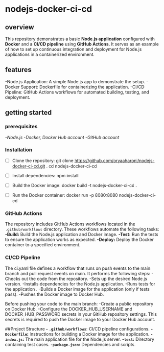 # nodejs-docker-ci-cd

## overview

This repository demonstrates a basic __Node.js application__ configured with __Docker__ and a __CI/CD pipeline__ using __GitHub Actions__. It serves as an example of how to set up continuous integration and deployment for Node.js applications in a containerized environment.

## features
-Node.js Application: A simple Node.js app to demonstrate the setup.
-Docker Support: Dockerfile for containerizing the application.
-CI/CD Pipeline: GitHub Actions workflows for automated building, testing, and deployment.

## getting started
### prerequisites
-_Node.js_
-_Docker, Docker Hub account_
-_GitHub account_

### Installation
* [ ] Clone the repository:
git clone https://github.com/oryaaharoni/nodejs-docker-ci-cd.git .
cd nodejs-docker-ci-cd

* [ ] Install dependencies:
npm install

* [ ] Build the Docker image:
docker build -t nodejs-docker-ci-cd .

* [ ] Run the Docker container:
docker run -p 8080:8080 nodejs-docker-ci-cd

### GitHub Actions
The repository includes GitHub Actions workflows located in the `.github/workflows` directory. These workflows automate the following tasks:
**-Build:**  Build the Node.js application and Docker image.
**-Test:**  Run the tests to ensure the application works as expected.
**-Deploy:**  Deploy the Docker container to a specified environment.

### CI/CD Pipeline
The ci.yaml file defines a workflow that runs on push events to the main branch and pull request events on main. 
It performs the following steps:
-Checks out the code from the repository.
-Sets up the desired Node.js version.
-Installs dependencies for the Node.js application.
-Runs tests for the application .
-Builds a Docker image for the application (only if tests pass).
-Pushes the Docker image to Docker Hub.

Before pushing your code to the main branch:
-Create a public repository on Docker Hub.
-Configure the DOCKER_HUB_USERNAME and DOCKER_HUB_PASSWORD secrets in your GitHub repository settings. This secrets is required to push the Docker image to your Docker Hub account.

##Project Structure
**- `.github/workflows`:** CI/CD pipeline configurations.
**-`Dockerfile`:** Instructions for building a Docker image for the application.
**-`index.js`:** The main application file for the Node.js server.
**-`test`:** Directory containing test cases.
**-`package.json`:** Dependencies and scripts.
